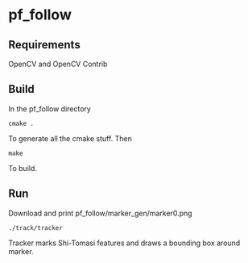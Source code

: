 # pf_follow

## Requirements 
OpenCV and OpenCV Contrib

## Build
In the pf_follow directory 
```
cmake .
```
To generate all the cmake stuff. Then 
```
make
```
To build. 

## Run 
Download and print pf_follow/marker_gen/marker0.png 


```
./track/tracker
```
Tracker marks Shi-Tomasi features and draws a bounding box around marker. 

